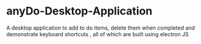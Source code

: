 # anyDo-Desktop-Application
A desktop application to add to do items, delete them when completed and demonstrate keyboard shortcuts , all of which are built using electron JS
